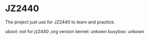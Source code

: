 # JZ2440
The project just use for JZ2440 to learn and practice.

uboot :not for jz2440 ,org version
kernel: unkown
busybox: unkown

